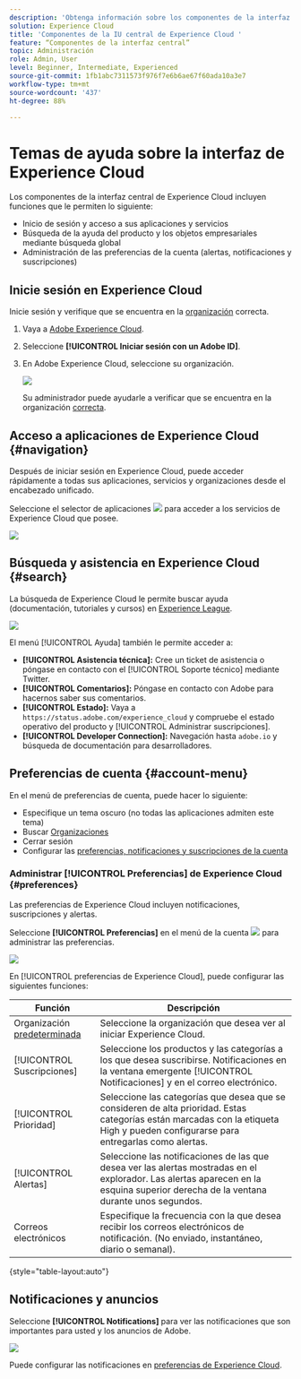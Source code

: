 ```yaml
---
description: 'Obtenga información sobre los componentes de la interfaz central en Experience Cloud, incluida la búsqueda global, las preferencias de su cuenta, cómo navegar por la interfaz y obtener ayuda. '
solution: Experience Cloud
title: 'Componentes de la IU central de Experience Cloud '
feature: “Componentes de la interfaz central”
topic: Administración
role: Admin, User
level: Beginner, Intermediate, Experienced
source-git-commit: 1fb1abc7311573f976f7e6b6ae67f60ada10a3e7
workflow-type: tm+mt
source-wordcount: '437'
ht-degree: 88%

---
```


# Temas de ayuda sobre la interfaz de Experience Cloud

Los componentes de la interfaz central de Experience Cloud incluyen funciones que le permiten lo siguiente:

* Inicio de sesión y acceso a sus aplicaciones y servicios
* Búsqueda de la ayuda del producto y los objetos empresariales mediante búsqueda global
* Administración de las preferencias de la cuenta (alertas, notificaciones y suscripciones)

## Inicie sesión en Experience Cloud

Inicie sesión y verifique que se encuentra en la [organización](organizations.md) correcta.

1. Vaya a [Adobe Experience Cloud](https://experience.adobe.com).
1. Seleccione **[!UICONTROL Iniciar sesión con un Adobe ID]**.
1. En Adobe Experience Cloud, seleccione su organización.

   ![](assets/organizations-menu.png)

   Su administrador puede ayudarle a verificar que se encuentra en la organización [correcta](organizations.md).

## Acceso a aplicaciones de Experience Cloud {#navigation}

Después de iniciar sesión en Experience Cloud, puede acceder rápidamente a todas sus aplicaciones, servicios y organizaciones desde el encabezado unificado.

Seleccione el selector de aplicaciones ![](assets/menu-icon.png) para acceder a los servicios de Experience Cloud que posee.

![](assets/platform-core-services.png)

## Búsqueda y asistencia en Experience Cloud {#search}

La búsqueda de Experience Cloud le permite buscar ayuda (documentación, tutoriales y cursos) en [Experience League](https://experienceleague.adobe.com/?lang=es#home).

![](assets/search-menu.png)

El menú [!UICONTROL Ayuda] también le permite acceder a:

* **[!UICONTROL Asistencia técnica]:** Cree un ticket de asistencia o póngase en contacto con el [!UICONTROL Soporte técnico] mediante Twitter.
* **[!UICONTROL Comentarios]:** Póngase en contacto con Adobe para hacernos saber sus comentarios.
* **[!UICONTROL Estado]:** Vaya a `https://status.adobe.com/experience_cloud` y compruebe el estado operativo del producto y [!UICONTROL Administrar suscripciones].
* **[!UICONTROL Developer Connection]:** Navegación hasta `adobe.io` y búsqueda de documentación para desarrolladores.

## Preferencias de cuenta {#account-menu}

En el menú de preferencias de cuenta, puede hacer lo siguiente:

* Especifique un tema oscuro (no todas las aplicaciones admiten este tema)
* Buscar [Organizaciones](organizations.md)
* Cerrar sesión
* Configurar las [preferencias, notificaciones y suscripciones de la cuenta](#preferences)

### Administrar [!UICONTROL Preferencias] de Experience Cloud {#preferences}

Las preferencias de Experience Cloud incluyen notificaciones, suscripciones y alertas.

Seleccione **[!UICONTROL Preferencias]** en el menú de la cuenta ![](assets/preferences-icon-sm.png) para administrar las preferencias.

![](assets/preferences-page.png)

En [!UICONTROL preferencias de Experience Cloud], puede configurar las siguientes funciones:

| Función | Descripción |
|--- |--- |
| Organización [predeterminada](organizations.md) | Seleccione la organización que desea ver al iniciar Experience Cloud. |
| [!UICONTROL Suscripciones] | Seleccione los productos y las categorías a los que desea suscribirse. Notificaciones en la ventana emergente [!UICONTROL Notificaciones] y en el correo electrónico. |
| [!UICONTROL Prioridad] | Seleccione las categorías que desea que se consideren de alta prioridad. Estas categorías están marcadas con la etiqueta High y pueden configurarse para entregarlas como alertas. |
| [!UICONTROL Alertas] | Seleccione las notificaciones de las que desea ver las alertas mostradas en el explorador. Las alertas aparecen en la esquina superior derecha de la ventana durante unos segundos. |
| Correos electrónicos | Especifique la frecuencia con la que desea recibir los correos electrónicos de notificación. (No enviado, instantáneo, diario o semanal). |

{style=&quot;table-layout:auto&quot;}

## Notificaciones y anuncios

Seleccione **[!UICONTROL Notifications]** para ver las notificaciones que son importantes para usted y los anuncios de Adobe.

![](assets/notifications-menu-small.png)

Puede configurar las notificaciones en [preferencias de Experience Cloud](#preferences).
